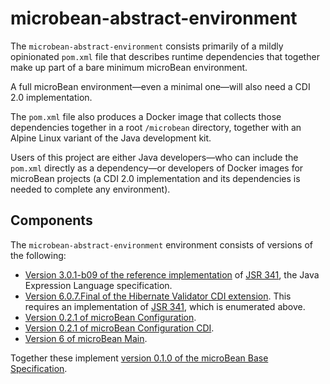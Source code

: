 # microbean-abstract-environment

The `microbean-abstract-environment` consists primarily of a mildly
opinionated `pom.xml` file that describes runtime dependencies that
together make up part of a bare minimum microBean environment.

A full microBean environment&mdash;even a minimal one&mdash;will also
need a CDI 2.0 implementation.

The `pom.xml` file also produces a Docker image that collects those
dependencies together in a root `/microbean` directory, together with
an Alpine Linux variant of the Java development kit.

Users of this project are either Java developers&mdash;who can include
the `pom.xml` directly as a dependency&mdash;or developers of Docker
images for microBean projects (a CDI 2.0 implementation and its
dependencies is needed to complete any environment).

## Components

The `microbean-abstract-environment` environment consists of versions
of the following:

* [Version 3.0.1-b09 of the reference implementation][uel-ri] of [JSR
  341][jsr-341], the Java Expression Language specification.
* [Version 6.0.7.Final of the Hibernate Validator CDI
  extension][hibernate-validator-cdi].  This requires an
  implementation of [JSR 341][jsr-341], which is enumerated above.
* [Version 0.2.1 of microBean Configuration][microbean-configuration].
* [Version 0.2.1 of microBean Configuration
  CDI][microbean-configuration-cdi].
* [Version 6 of microBean Main][microbean-main].
  
Together these implement [version 0.1.0 of the microBean Base
Specification][microbean-base-specification].
  
[uel-ri]: https://javaee.github.io/uel-ri/
[jsr-341]: https://jcp.org/en/jsr/detail?id=341
[hibernate-validator-cdi]: https://docs.jboss.org/hibernate/validator/6.0/reference/en-US/html_single/#section-getting-started-cdi
[microbean-configuration]: https://microbean.github.io/microbean-configuration/
[microbean-configuration-cdi]: https://microbean.github.io/microbean-configuration-cdi/
[microbean-main]: https://ljnelson.github.io/microbean-main/
[microbean-base-specification]: https://microbean.github.io/microbean-base-specification/
